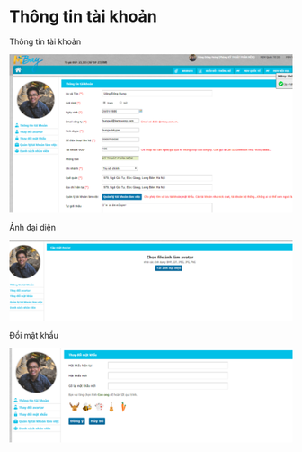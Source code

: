 # Thông tin tài khoản

Thông tin tài khoản

![C&#x1EAD;p nh&#x1EAD;t th&#xF4;ng tin t&#xE0;i kho&#x1EA3;n](../../.gitbook/assets/image%20%2813%29.png)

Ảnh đại diện

![C&#x1EAD;p nh&#x1EAD;t &#x1EA3;nh avatar](../../.gitbook/assets/image%20%2840%29.png)

Đổi mật khẩu

![Cho ph&#xE9;p ng&#x1B0;&#x1EDD;i d&#xF9;ng c&#x1EAD;p nh&#x1EAD;t l&#x1EA1;i m&#x1EAD;t kh&#x1EA9;u](../../.gitbook/assets/image%20%2844%29.png)



